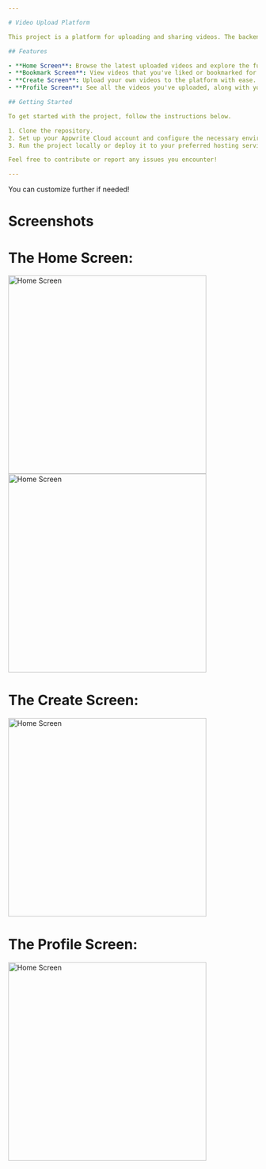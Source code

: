 ```yaml
---

# Video Upload Platform

This project is a platform for uploading and sharing videos. The backend is powered by [Appwrite Cloud](https://cloud.appwrite.io/), which handles user authentication and video storage.

## Features

- **Home Screen**: Browse the latest uploaded videos and explore the full video library.
- **Bookmark Screen**: View videos that you've liked or bookmarked for later.
- **Create Screen**: Upload your own videos to the platform with ease.
- **Profile Screen**: See all the videos you've uploaded, along with your post count and follower stats.

## Getting Started

To get started with the project, follow the instructions below.

1. Clone the repository.
2. Set up your Appwrite Cloud account and configure the necessary environment variables.
3. Run the project locally or deploy it to your preferred hosting service.

Feel free to contribute or report any issues you encounter!

--- 
```


You can customize further if needed!


# Screenshots

# The Home Screen:

<img src="https://github.com/kateLint/aora/blob/main/assets/images/homescreen.png" alt="Home Screen" width="400"/>  <img src="https://github.com/kateLint/aora/blob/main/assets/images/homescreen2.png" alt="Home Screen" width="400"/>

# The Create Screen:

<img src="https://github.com/kateLint/aora/blob/main/assets/images/createscreen.png" alt="Home Screen" width="400"/> 

# The Profile Screen:

<img src="https://github.com/kateLint/aora/blob/main/assets/images/profilescreen.png" alt="Home Screen" width="400"/> 


